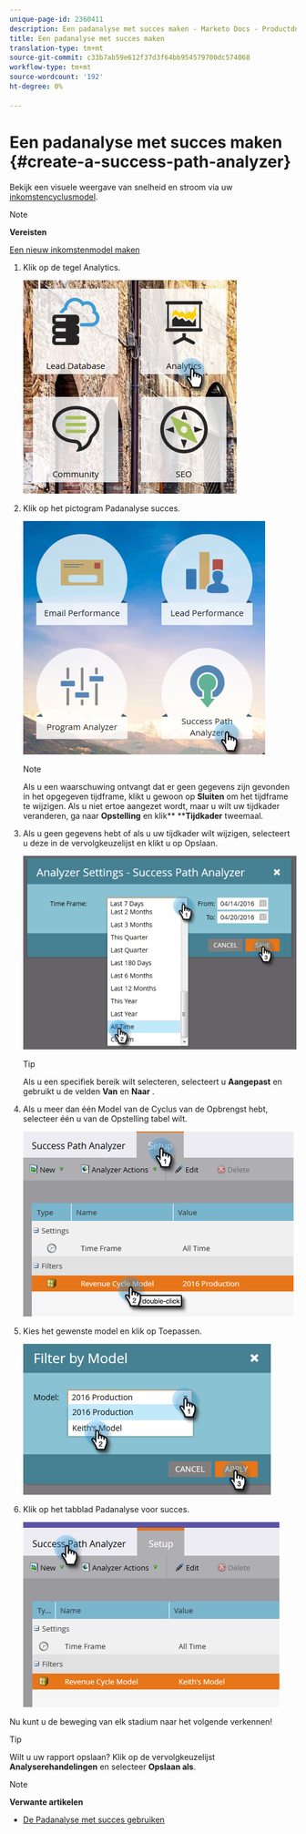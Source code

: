 ```yaml
---
unique-page-id: 2360411
description: Een padanalyse met succes maken - Marketo Docs - Productdocumentatie
title: Een padanalyse met succes maken
translation-type: tm+mt
source-git-commit: c33b7ab59e612f37d3f64bb954579700dc574068
workflow-type: tm+mt
source-wordcount: '192'
ht-degree: 0%

---
```



# Een padanalyse met succes maken {#create-a-success-path-analyzer}

Bekijk een visuele weergave van snelheid en stroom via uw [inkomstencyclusmodel](http://docs.marketo.com/display/docs/revenue+cycle+analytics).

>[!NOTE]
>
>**Vereisten**
>
>[Een nieuw inkomstenmodel maken](create-a-new-revenue-model.md)

1. Klik op de tegel Analytics.

   ![](assets/one.png)

1. Klik op het pictogram Padanalyse succes.

   ![](assets/two.png)

   >[!NOTE]
   >
   >Als u een waarschuwing ontvangt dat er geen gegevens zijn gevonden in het opgegeven tijdframe, klikt u gewoon op **Sluiten** om het tijdframe te wijzigen. Als u niet ertoe aangezet wordt, maar u wilt uw tijdkader veranderen, ga naar **Opstelling** en klik** ****Tijdkader** tweemaal.

1. Als u geen gegevens hebt of als u uw tijdkader wilt wijzigen, selecteert u deze in de vervolgkeuzelijst en klikt u op Opslaan.

   ![](assets/timeframe.png)

   >[!TIP]
   >
   >Als u een specifiek bereik wilt selecteren, selecteert u **Aangepast** en gebruikt u de velden **Van** en **Naar** .

1. Als u meer dan één Model van de Cyclus van de Opbrengst hebt, selecteer één u van de Opstelling tabel wilt.

   ![](assets/four.png)

1. Kies het gewenste model en klik op Toepassen.

   ![](assets/five.png)

1. Klik op het tabblad Padanalyse voor succes.

   ![](assets/success-tab.png)

Nu kunt u de beweging van elk stadium naar het volgende verkennen!

>[!TIP]
>
>Wilt u uw rapport opslaan? Klik op de vervolgkeuzelijst **Analyserehandelingen** en selecteer **Opslaan als**.

>[!NOTE]
>
>**Verwante artikelen**
>
>* [De Padanalyse met succes gebruiken](using-the-success-path-analyzer.md)

>



